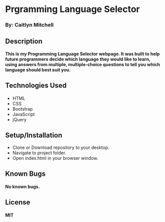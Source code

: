 # Prgramming Language Selector

### By: Caitlyn Mitchell

## Description

#### This is my Programming Language Selector webpage. It was built to help future programmers decide which language they would like to learn, using answers from multiple, multiple-choice questions to tell you which language should best suit you.

## Technologies Used

#### 

* HTML
* CSS
* Bootstrap
* JavaScript
* jQuery

## Setup/Installation
* Clone or Download repository to your desktop.
* Navigate to project folder.
* Open index.html in your browser window.

## Known Bugs

#### No known bugs.

## License

#### MIT